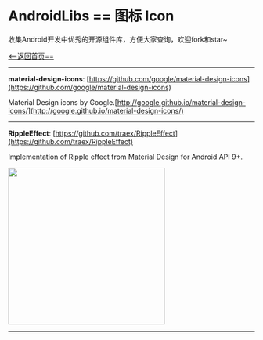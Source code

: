 # AndroidLibs == 图标 Icon


收集Android开发中优秀的开源组件库，方便大家查询，欢迎fork和star~

[<==返回首页==](https://github.com/XXApple/AndroidLibs)

---

**material-design-icons**: [https://github.com/google/material-design-icons](https://github.com/google/material-design-icons)

Material Design icons by Google.[http://google.github.io/material-design-icons/](http://google.github.io/material-design-icons/)

---

**RippleEffect**: [https://github.com/traex/RippleEffect](https://github.com/traex/RippleEffect)

Implementation of Ripple effect from Material Design for Android API 9+.

<img src="https://github.com/traex/RippleEffect/blob/master/demo.gif" width="320" />

---